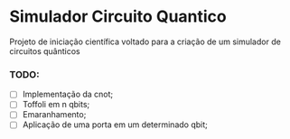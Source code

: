 # Simulador Circuito Quantico
Projeto de iniciação científica voltado para a criação de um simulador de circuitos quânticos

### TODO:
- [ ] Implementação da cnot;
- [ ] Toffoli em n qbits;
- [ ] Emaranhamento;
- [ ] Aplicação de uma porta em um determinado qbit; 
